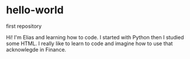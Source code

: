 # hello-world
first repository

Hi! I'm Elias and learning how to code. I started with Python then I studied some HTML.
I really like to learn to code and imagine how to use that acknowlegde in Finance.
